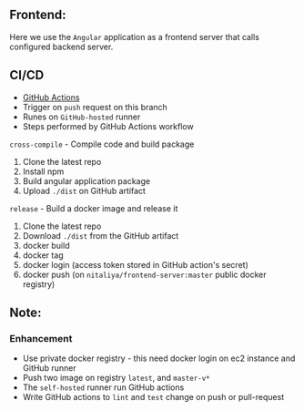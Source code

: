 ## Frontend: 

Here we use the `Angular` application as a frontend server that calls configured backend server.

## CI/CD

- [GitHub Actions](./.github)
- Trigger on `push` request on this branch
- Runes on `GitHub-hosted` runner
- Steps performed by GitHub Actions workflow

`cross-compile` - Compile code and build package
1. Clone the latest repo
2. Install npm
3. Build angular application package
4. Upload `./dist` on GitHub artifact

`release` - Build a docker image and release it
1. Clone the latest repo
4. Download `./dist` from the GitHub artifact
2. docker build
3. docker tag
4. docker login (access token stored in GitHub action's secret)
4. docker push (on `nitaliya/frontend-server:master` public docker registry)

## Note: 
### Enhancement
- Use private docker registry - this need docker login on ec2 instance and GitHub runner
- Push two image on registry `latest`, and `master-v*`
- The `self-hosted` runner run GitHub actions
- Write GitHub actions to `lint` and `test` change on push or pull-request
